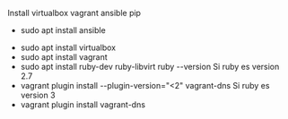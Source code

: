 Install
virtualbox
vagrant
ansible
pip
+ sudo apt install ansible
* sudo apt install virtualbox
* sudo apt install vagrant
* sudo apt install ruby-dev ruby-libvirt
ruby --version
Si ruby es version 2.7
* vagrant plugin install --plugin-version="<2" vagrant-dns
Si ruby es version 3 
* vagrant plugin install vagrant-dns